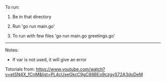 To run:
1. Be in that directory
2. Run 'go run main.go'

3. To run with few files 'go run main.go greetings.go'

----------

Notes:
- If var is not used, it will give an error






Totorials from:
https://www.youtube.com/watch?v=etSN4X_fCnM&list=PL4cUxeGkcC9gC88BEo9czgyS72A3doDeM 
